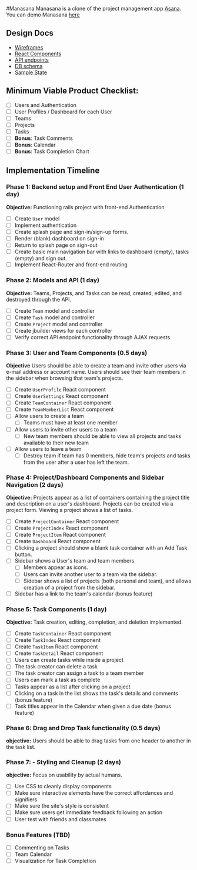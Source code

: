 #Manasana
Manasana is a clone of the project management app [Asana](https://app.asana.com/). You can demo Manasana [here](https)

## Design Docs
* [Wireframes](./docs/wireframes/)
* [React Components](./docs/component-hierarchy.md)
* [API endpoints](./docs/api-endpoints.md)
* [DB schema](./docs/schema.md)
* [Sample State](./docs/sample-state.md)

## Minimum Viable Product Checklist:
- [ ] Users and Authentication
- [ ] User Profiles / Dashboard for each User
- [ ] Teams
- [ ] Projects
- [ ] Tasks
- [ ] **Bonus**: Task Comments
- [ ] **Bonus**: Calendar
- [ ] **Bonus**: Task Completion Chart

## Implementation Timeline

### Phase 1: Backend setup and Front End User Authentication (1 day)

**Objective:** Functioning rails project with front-end Authentication
- [ ] Create `User` model
- [ ] Implement authentication
- [ ] Create splash page and sign-in/sign-up forms.
- [ ] Render (blank) dashboard on sign-in
- [ ] Return to splash page on sign-out
- [ ] Create basic main navigation bar with links to dashboard (empty), tasks (empty) and sign out.
- [ ] Implement React-Router and front-end routing

### Phase 2: Models and API (1 day)

**Objective:** Teams, Projects, and Tasks can be read, created, edited, and destroyed through the API.
- [ ] Create `Team` model and controller
- [ ] Create `Task` model and controller
- [ ] Create `Project` model and controller
- [ ] Create jbuilder views for each controller
- [ ] Verify correct API endpoint functionality through AJAX requests

### Phase 3: User and Team Components (0.5 days)

**Objective** Users should be able to create a team and invite other users via e-mail address or account name. Users should see their team members in the sidebar when browsing that team's projects.
- [ ] Create `UserProfile` React component
- [ ] Create `UserSettings` React component
- [ ] Create `TeamContainer` React component
- [ ] Create `TeamMemberList` React component
- [ ] Allow users to create a team
  - [ ] Teams must have at least one member
- [ ] Allow users to invite other users to a team
  - [ ] New team members should be able to view all projects and tasks available to their new team
- [ ] Allow users to leave a team
  - [ ] Destroy team if team has 0 members, hide team's projects and tasks from the user after a user has left the team.

### Phase 4: Project/Dashboard Components and Sidebar Navigation (2 days)

**Objective:** Projects appear as a list of containers containing the project title and description on a user's dashboard. Projects can be created via a project form. Viewing a project shows a list of tasks.
- [ ] Create `ProjectContainer` React component
- [ ] Create `ProjectIndex` React component
- [ ] Create `ProjectItem` React component
- [ ] Create `Dashboard` React component
- [ ] Clicking a project should show a blank task container with an Add Task button.
- [ ] Sidebar shows a User's team and team members.
  - [ ] Members appear as icons.
  - [ ] Users can invite another user to a team via the sidebar.
  - [ ] Sidebar shows a list of projects (both personal and team), and allows creation of a project from the sidebar.
- [ ] Sidebar has a link to the team's calendar (bonus feature)

### Phase 5: Task Components (1 day)

**Objective:** Task creation, editing, completion, and deletion implemented.
- [ ] Create `TaskContainer` React component
- [ ] Create `TaskIndex` React component
- [ ] Create `TaskItem` React component
- [ ] Create `TaskDetail` React component
- [ ] Users can create tasks while inside a project
- [ ] The task creator can delete a task
- [ ] The task creator can assign a task to a team member
- [ ] Users can mark a task as complete
- [ ] Tasks appear as a list after clicking on a project
- [ ] Clicking on a task in the list shows the task's details and comments (bonus feature)
- [ ] Task titles appear in the Calendar when given a due date (bonus feature)

### Phase 6: Drag and Drop Task functionality (0.5 days)

**objective:** Users should be able to drag tasks from one header to another in the task list.

### Phase 7: - Styling and Cleanup (2 days)

**objective:** Focus on usability by actual humans.
- [ ] Use CSS to cleanly display components
- [ ] Make sure interactive elements have the correct affordances and signifiers
- [ ] Make sure the site's style is consistent
- [ ] Make sure users get immediate feedback following an action
- [ ] User test with friends and classmates

### Bonus Features (TBD)
- [ ] Commenting on Tasks
- [ ] Team Calendar
- [ ] Visualization for Task Completion
